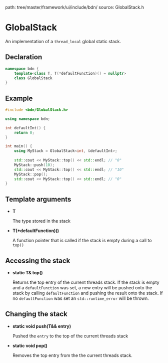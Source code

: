 path: tree/master/framework/ui/include/bdn/
source: GlobalStack.h

# GlobalStack

An implementation of a `thread_local` global static stack.

## Declaration

```C++
namespace bdn {
	template<class T, T(*defaultFunction)() = nullptr>
	class GlobalStack
}
```

## Example

```C++
#include <bdn/GlobalStack.h>

using namespace bdn;

int defaultInt() {
    return 0;
}

int main() {
    using MyStack = GlobalStack<int, &defaultInt>;
 
    std::cout << MyStack::top() << std::endl; // "0"
    MyStack::push(10);    
    std::cout << MyStack::top() << std::endl; // "10"
    MyStack::pop();    
    std::cout << MyStack::top() << std::endl; // "0"
}
```

## Template arguments

* **T**

	The type stored in the stack

* **T(\*defaultFunction)()**

	A function pointer that is called if the stack is empty during a call to `top()` 

## Accessing the stack

* **static T& top()**

	Returns the top entry of the current threads stack.
	If the stack is empty and a `defaultFunction` was set, a new entry will be pushed onto the stack by calling `defaultFunction` and pushing the result onto the stack.
	If no `defaultFunction` was set an `std::runtime_error` will be thrown.

## Changing the stack

* **static void push(T&& entry)**

	Pushed the `entry` to the top of the current threads stack

* **static void pop()**

	Removes the top entry from the the current threads stack.
